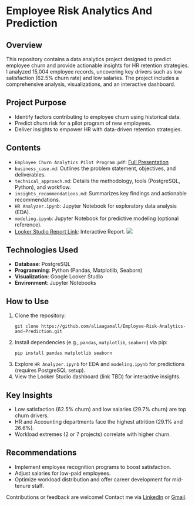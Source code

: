 # Employee Risk Analytics And Prediction

## Overview
This repository contains a data analytics project designed to predict employee churn and provide actionable insights for HR retention strategies. I analyzed 15,004 employee records, uncovering key drivers such as low satisfaction (62.5% churn rate) and low salaries. The project includes a comprehensive analysis, visualizations, and an interactive dashboard.

## Project Purpose
- Identify factors contributing to employee churn using historical data.
- Predict churn risk for a pilot program of new employees.
- Deliver insights to empower HR with data-driven retention strategies.

## Contents
- `Employee Churn Analytics Pilot Program.pdf`: [Full Presentation](https://github.com/aliaagamall/Employee-Risk-Analytics-and-Prediction/blob/main/Reports/Employee%20Churn%20Analytics%20Pilot%20Program.pdf)   
- `business_case.md`: Outlines the problem statement, objectives, and deliverables.
- `technical_approach.md`: Details the methodology, tools (PostgreSQL, Python), and workflow.
- `insights_recommendations.md`: Summarizes key findings and actionable recommendations.
- `HR Analyzer.ipynb`: Jupyter Notebook for exploratory data analysis (EDA).
- `modeling.ipynb`: Jupyter Notebook for predictive modeling (optional reference).
- [Looker Studio Report Link](https://lookerstudio.google.com/reporting/9f5c4533-f29c-4592-a59f-25a727b963c5): Interactive Report.
![](https://github.com/aliaagamall/Employee-Risk-Analytics-and-Prediction/blob/main/Reports/Employee%20Attrition%20Risk%20Report.png)

## Technologies Used
- **Database**: PostgreSQL
- **Programming**: Python (Pandas, Matplotlib, Seaborn)
- **Visualization**: Google Looker Studio
- **Environment**: Jupyter Notebooks

## How to Use
1. Clone the repository:
   ```
   git clone https://github.com/aliaagamall/Employee-Risk-Analytics-and-Prediction.git
   ```
2. Install dependencies (e.g., `pandas`, `matplotlib`, `seaborn`) via pip:
   ```
   pip install pandas matplotlib seaborn
   ```
3. Explore `HR Analyzer.ipynb` for EDA and `modeling.ipynb` for predictions (requires PostgreSQL setup).
4. View the Looker Studio dashboard (link TBD) for interactive insights.

## Key Insights
- Low satisfaction (62.5% churn) and low salaries (29.7% churn) are top churn drivers.
- HR and Accounting departments face the highest attrition (29.1% and 26.6%).
- Workload extremes (2 or 7 projects) correlate with higher churn.

## Recommendations
- Implement employee recognition programs to boost satisfaction.
- Adjust salaries for low-paid employees.
- Optimize workload distribution and offer career development for mid-tenure staff.

>>
Contributions or feedback are welcome! Contact me via [LinkedIn](https://www.linkedin.com/in/aliaagamall) or [Gmail](mailto:aliaagamall@gmail.com).
>>
